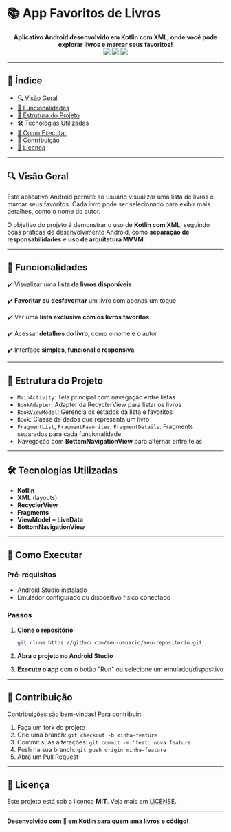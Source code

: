 # 📚 App Favoritos de Livros

<div align="center">
  <strong>Aplicativo Android desenvolvido em Kotlin com XML, onde você pode explorar livros e marcar seus favoritos!</strong>
</div>

<div align="center">
  <img src="https://img.shields.io/badge/Kotlin-Android-blueviolet?style=for-the-badge&logo=kotlin"/>
  <img src="https://img.shields.io/badge/XML-Layout-orange?style=for-the-badge&logo=xml"/>
  <img src="https://img.shields.io/badge/MVVM-Architecture-green?style=for-the-badge"/>
</div>

---

## 📖 Índice

- [🔍 Visão Geral](#-visão-geral)
- [📱 Funcionalidades](#-funcionalidades)
- [📐 Estrutura do Projeto](#-estrutura-do-projeto)
- [🛠️ Tecnologias Utilizadas](#-tecnologias-utilizadas)
- [🚀 Como Executar](#-como-executar)
- [🤝 Contribuição](#-contribuição)
- [📄 Licença](#-licença)

---

## 🔍 Visão Geral

Este aplicativo Android permite ao usuário visualizar uma lista de livros e marcar seus favoritos. Cada livro pode ser selecionado para exibir mais detalhes, como o nome do autor.

O objetivo do projeto é demonstrar o uso de **Kotlin com XML**, seguindo boas práticas de desenvolvimento Android, como **separação de responsabilidades** e **uso de arquitetura MVVM**.

---

## 📱 Funcionalidades

✔️ Visualizar uma **lista de livros disponíveis**

✔️ **Favoritar ou desfavoritar** um livro com apenas um toque

✔️ Ver uma **lista exclusiva com os livros favoritos**

✔️ Acessar **detalhes do livro**, como o nome e o autor

✔️ Interface **simples, funcional e responsiva**

---

## 📐 Estrutura do Projeto

- `MainActivity`: Tela principal com navegação entre listas
- `BookAdapter`: Adapter da RecyclerView para listar os livros
- `BookViewModel`: Gerencia os estados da lista e favoritos
- `Book`: Classe de dados que representa um livro
- `FragmentList`, `FragmentFavorites`, `FragmentDetails`: Fragments separados para cada funcionalidade
- Navegação com **BottomNavigationView** para alternar entre telas

---

## 🛠️ Tecnologias Utilizadas

- **Kotlin**
- **XML** (layouts)
- **RecyclerView**
- **Fragments**
- **ViewModel + LiveData**
- **BottomNavigationView**

---

## 🚀 Como Executar

### Pré-requisitos

- Android Studio instalado
- Emulador configurado ou dispositivo físico conectado

### Passos

1. **Clone o repositório**:
   ```bash
   git clone https://github.com/seu-usuario/seu-repositorio.git
   ```

2. **Abra o projeto no Android Studio**

3. **Execute o app** com o botão "Run" ou selecione um emulador/dispositivo

---

## 🤝 Contribuição

Contribuições são bem-vindas! Para contribuir:

1. Faça um fork do projeto
2. Crie uma branch: `git checkout -b minha-feature`
3. Commit suas alterações: `git commit -m 'feat: nova feature'`
4. Push na sua branch: `git push origin minha-feature`
5. Abra um Pull Request

---

## 📄 Licença

Este projeto está sob a licença **MIT**. Veja mais em [LICENSE](https://mit-license.org/).

---

**Desenvolvido com 💜 em Kotlin para quem ama livros e código!**
